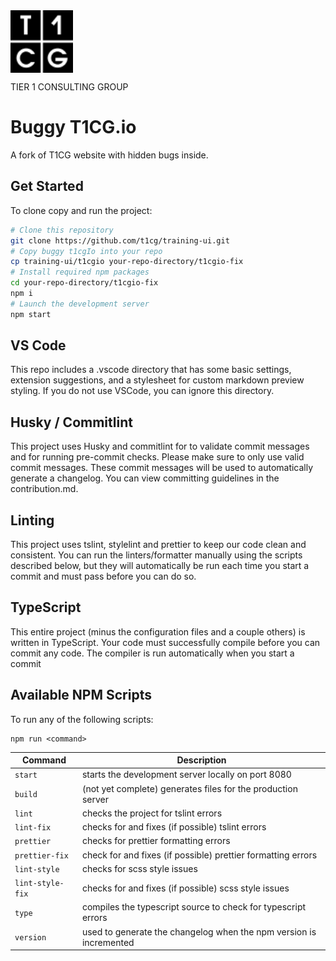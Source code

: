  <img alt="T1CG Logo" src="./src/assets/svg/t1cgLogo.svg" style="display: block" width="100">

TIER 1 CONSULTING GROUP

# Buggy T1CG.io

A fork of T1CG website with hidden bugs inside.

## Get Started

To clone copy and run the project:

```bash
# Clone this repository
git clone https://github.com/t1cg/training-ui.git
# Copy buggy t1cgIo into your repo
cp training-ui/t1cgio your-repo-directory/t1cgio-fix
# Install required npm packages
cd your-repo-directory/t1cgio-fix
npm i
# Launch the development server
npm start
```

## VS Code

This repo includes a .vscode directory that has some basic settings, extension suggestions, and a stylesheet for custom markdown preview styling. If you do not use VSCode, you can ignore this directory.

## Husky / Commitlint

This project uses Husky and commitlint for to validate commit messages and for running pre-commit checks. Please make sure to only use valid commit messages. These commit messages will be used to automatically generate a changelog. You can view committing guidelines in the contribution.md.

## Linting

This project uses tslint, stylelint and prettier to keep our code clean and consistent. You can run the linters/formatter manually using the scripts described below, but they will automatically be run each time you start a commit and must pass before you can do so.

## TypeScript

This entire project (minus the configuration files and a couple others) is written in TypeScript. Your code must successfully compile before you can commit any code. The compiler is run automatically when you start a commit

## Available NPM Scripts

To run any of the following scripts:

```
npm run <command>
```

| Command          | Description                                                        |
| ---------------- | ------------------------------------------------------------------ |
| `start`          | starts the development server locally on port 8080                 |
| `build`          | (not yet complete) generates files for the production server       |
| `lint`           | checks the project for tslint errors                               |
| `lint-fix`       | checks for and fixes (if possible) tslint errors                   |
| `prettier`       | checks for prettier formatting errors                              |
| `prettier-fix`   | check for and fixes (if possible) prettier formatting errors       |
| `lint-style`     | checks for scss style issues                                       |
| `lint-style-fix` | checks for and fixes (if possible) scss style issues               |
| `type`           | compiles the typescript source to check for typescript errors      |
| `version`        | used to generate the changelog when the npm version is incremented |


